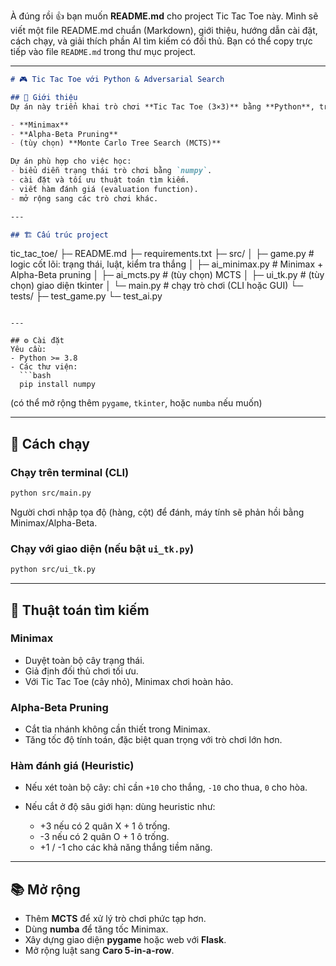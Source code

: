 À đúng rồi 👍 bạn muốn **README.md** cho project Tic Tac Toe này. Mình sẽ viết một file README.md chuẩn (Markdown), giới thiệu, hướng dẫn cài đặt, cách chạy, và giải thích phần AI tìm kiếm có đối thủ. Bạn có thể copy trực tiếp vào file `README.md` trong thư mục project.

---

```markdown
# 🎮 Tic Tac Toe với Python & Adversarial Search

## 📌 Giới thiệu
Dự án này triển khai trò chơi **Tic Tac Toe (3×3)** bằng **Python**, trong đó máy tính sử dụng các **thuật toán tìm kiếm có đối thủ** như:

- **Minimax**
- **Alpha-Beta Pruning**
- (tùy chọn) **Monte Carlo Tree Search (MCTS)**

Dự án phù hợp cho việc học:
- biểu diễn trạng thái trò chơi bằng `numpy`.
- cài đặt và tối ưu thuật toán tìm kiếm.
- viết hàm đánh giá (evaluation function).
- mở rộng sang các trò chơi khác.

---

## 🏗️ Cấu trúc project
```

tic_tac_toe/
├─ README.md
├─ requirements.txt
├─ src/
│  ├─ game.py          # logic cốt lõi: trạng thái, luật, kiểm tra thắng
│  ├─ ai_minimax.py    # Minimax + Alpha-Beta pruning
│  ├─ ai_mcts.py       # (tùy chọn) MCTS
│  ├─ ui_tk.py         # (tùy chọn) giao diện tkinter
│  └─ main.py          # chạy trò chơi (CLI hoặc GUI)
└─ tests/
├─ test_game.py
└─ test_ai.py

````

---

## ⚙️ Cài đặt
Yêu cầu:
- Python >= 3.8
- Các thư viện:
  ```bash
  pip install numpy
````

(có thể mở rộng thêm `pygame`, `tkinter`, hoặc `numba` nếu muốn)

---

## 🚀 Cách chạy

### Chạy trên terminal (CLI)

```bash
python src/main.py
```

Người chơi nhập tọa độ (hàng, cột) để đánh, máy tính sẽ phản hồi bằng Minimax/Alpha-Beta.

### Chạy với giao diện (nếu bật `ui_tk.py`)

```bash
python src/ui_tk.py
```

---

## 🧠 Thuật toán tìm kiếm

### Minimax

* Duyệt toàn bộ cây trạng thái.
* Giả định đối thủ chơi tối ưu.
* Với Tic Tac Toe (cây nhỏ), Minimax chơi hoàn hảo.

### Alpha-Beta Pruning

* Cắt tỉa nhánh không cần thiết trong Minimax.
* Tăng tốc độ tính toán, đặc biệt quan trọng với trò chơi lớn hơn.

### Hàm đánh giá (Heuristic)

* Nếu xét toàn bộ cây: chỉ cần `+10` cho thắng, `-10` cho thua, `0` cho hòa.
* Nếu cắt ở độ sâu giới hạn: dùng heuristic như:

  * +3 nếu có 2 quân X + 1 ô trống.
  * -3 nếu có 2 quân O + 1 ô trống.
  * +1 / -1 cho các khả năng thắng tiềm năng.

---

## 📚 Mở rộng

* Thêm **MCTS** để xử lý trò chơi phức tạp hơn.
* Dùng **numba** để tăng tốc Minimax.
* Xây dựng giao diện **pygame** hoặc web với **Flask**.
* Mở rộng luật sang **Caro 5-in-a-row**.

